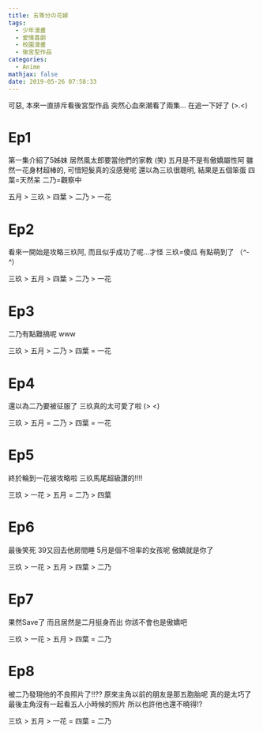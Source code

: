 ```yaml
---
title: 五等分の花嫁
tags:
  - 少年漫畫
  - 愛情喜劇
  - 校園漫畫
  - 後宮型作品
categories:
  - Anime
mathjax: false
date: 2019-05-26 07:58:33
---
```


可惡, 本來一直排斥看後宮型作品 突然心血來潮看了兩集... 在追一下好了 (>.<)
<!--more-->

# Ep1
第一集介紹了5姊妹 居然風太郎要當他們的家教 (笑)
五月是不是有傲嬌屬性阿
雖然一花身材超棒的, 可惜短髮真的沒感覺呢
還以為三玖很聰明, 結果是五個笨蛋
四葉=天然呆
二乃=觀察中

五月 > 三玖 > 四葉 > 二乃 > 一花

# Ep2
看來一開始是攻略三玖阿, 而且似乎成功了呢...才怪
三玖=傻瓜 有點萌到了 （*^-^*）

三玖 > 五月 > 四葉 > 二乃 > 一花

# Ep3
二乃有點難搞呢 www

三玖 > 五月 > 二乃 > 四葉 = 一花

# Ep4
還以為二乃要被征服了
三玖真的太可愛了啦 (> <)

三玖 > 五月 = 二乃 > 四葉 = 一花

# Ep5
終於輪到一花被攻略啦
三玖馬尾超級讚的!!!!

三玖 > 一花 > 五月 = 二乃 > 四葉


# Ep6
最後笑死 39又回去他房間睡
5月是個不坦率的女孩呢 傲嬌就是你了

三玖 > 一花 > 五月 > 四葉 > 二乃

# Ep7
果然Save了 而且居然是二月挺身而出 你該不會也是傲嬌吧

三玖 > 一花 > 五月 > 四葉 = 二乃

# Ep8
被二乃發現他的不良照片了!!?? 原來主角以前的朋友是那五胞胎呢 真的是太巧了
最後主角沒有一起看五人小時候的照片 所以也許他也還不曉得!?

三玖 > 五月 > 一花 = 四葉 = 二乃